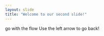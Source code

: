 ```yaml
---
layout: slide
title: "Welcome to our second slide!"
---
```

go with the flow
Use the left arrow to go back!
